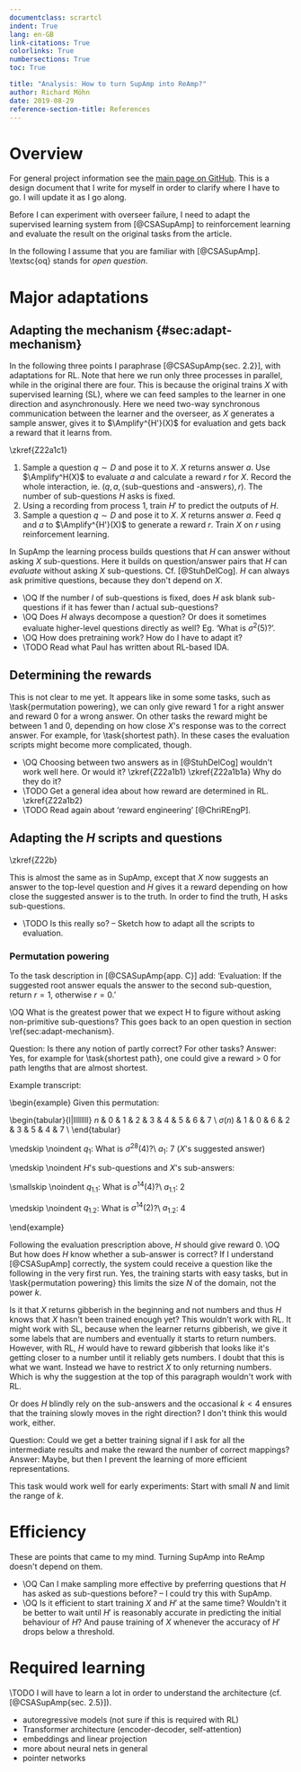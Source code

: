 ```yaml
---
documentclass: scrartcl
indent: True
lang: en-GB
link-citations: True
colorlinks: True
numbersections: True
toc: True

title: "Analysis: How to turn SupAmp into ReAmp?"
author: Richard Möhn
date: 2019-08-29
reference-section-title: References
---
```


# Overview

For general project information see the [main page on
GitHub](https://github.com/rmoehn/farlamp/). This is a design document that I
write for myself in order to clarify where I have to go. I will update it as I
go along.

Before I can experiment with overseer failure, I need to adapt the supervised
learning system from [@CSASupAmp] to reinforcement learning and evaluate the
result on the original tasks from the article.

In the following I assume that you are familiar with [@CSASupAmp]. \textsc{oq}
stands for *open question*.


# Major adaptations

## Adapting the mechanism {#sec:adapt-mechanism}

In the following three points I paraphrase [@CSASupAmp{sec. 2.2}], with
adaptations for RL. Note that here we run only three processes in parallel,
while in the original there are four. This is because the original trains $X$
    with supervised learning (SL), where we can feed samples to the learner in
    one direction and asynchronously. Here we need two-way synchronous
    communication between the learner and the overseer, as $X$ generates a
    sample answer, gives it to $\Amplify^{H'}(X)$ for evaluation and gets back a
    reward that it learns from.

\zkref{Z22a1c1}

1. Sample a question $q \sim D$ and pose it to $X$. $X$ returns answer $a$. Use
   $\Amplify^H(X)$ to evaluate $a$ and calculate a reward $r$ for $X$. Record
   the whole interaction, ie. $(q, a, \left<\text{sub-questions and
   -answers}\right>, r)$. The number of sub-questions $H$ asks is fixed.
2. Using a recording from process 1, train $H'$ to predict the outputs of $H$.
3. Sample a question $q \sim D$ and pose it to $X$. $X$ returns answer $a$.
   Feed $q$ and $a$ to $\Amplify^{H'}(X)$ to generate a reward $r$. Train $X$ on
   $r$ using reinforcement learning.

In SupAmp the learning process builds questions that $H$ can answer without
asking $X$ sub-questions. Here it builds on question/answer pairs that $H$ can
*evaluate* without asking $X$ sub-questions. Cf. [@StuhDelCog]. $H$ can always
ask primitive questions, because they don't depend on $X$.

- \OQ If the number $l$ of sub-questions is fixed, does $H$ ask blank
  sub-questions if it has fewer than $l$ actual sub-questions?
- \OQ Does $H$ always decompose a question? Or does it sometimes evaluate
  higher-level questions directly as well? Eg. ‘What is $\sigma^2(5)$?’.
- \OQ How does pretraining work? How do I have to adapt it?
- \TODO Read what Paul has written about RL-based IDA.


## Determining the rewards

This is not clear to me yet. It appears like in some some tasks, such as
\task{permutation powering}, we can only give reward 1 for a right answer and
reward 0 for a wrong answer. On other tasks the reward might be between 1 and 0,
depending on how close $X$'s response was to the correct answer. For example,
for \task{shortest path}. In these cases the evaluation scripts might become
    more complicated, though.

- \OQ Choosing between two answers as in [@StuhDelCog] wouldn't work well here. Or
  would it? \zkref{Z22a1b1} \zkref{Z22a1b1a} Why do they do it?
- \TODO Get a general idea about how reward are determined in RL.
  \zkref{Z22a1b2}
- \TODO Read again about ‘reward engineering’ [@ChriREngP].


## Adapting the $H$ scripts and questions

\zkref{Z22b}

This is almost the same as in SupAmp, except that $X$ now suggests an answer to
the top-level question and $H$ gives it a reward depending on how close the
suggested answer is to the truth. In order to find the truth, H asks
sub-questions.

- \TODO Is this really so? – Sketch how to adapt all the scripts to evaluation.


### Permutation powering

To the task description in [@CSASupAmp{app. C}] add: ‘Evaluation: If the
suggested root answer equals the answer to the second sub-question, return $r =
1$, otherwise $r = 0$.’

\OQ What is the greatest power that we expect H to figure without asking
non-primitive sub-questions? This goes back to an open question in section
\ref{sec:adapt-mechanism}.

Question: Is there any notion of partly correct? For other tasks? Answer: Yes,
for example for \task{shortest path}, one could give a reward > 0 for path
    lengths that are almost shortest.

Example transcript:

\begin{example}
Given this permutation:

\begin{tabular}{l|llllllll}
$n$ & 0 & 1 & 2 & 3 & 4 & 5 & 6 & 7 \\
$\sigma(n)$ & 1 & 0 & 6 & 2 & 3 & 5 & 4 & 7 \\
\end{tabular}

\medskip
\noindent $q_1$: What is $\sigma^{28}(4)$?\\
$a_1$: 7 ($X$'s suggested answer)

\medskip
\noindent $H$'s sub-questions and $X$'s sub-answers:

\smallskip
\noindent $q_{1.1}$: What is $\sigma^{14}(4)$?\\
$a_{1.1}$: 2

\medskip
\noindent $q_{1.2}$: What is $\sigma^{14}(2)$?\\
$a_{1.2}$: 4

\end{example}

<!-- This is where the whole Markdown thing breaks down. Even more when I want
to use Pandoc-style citations inside LaTeX environments. At some point I'll have
to convert the whole thing to LaTeX. -->

Following the evaluation prescription above, $H$ should give reward 0.
\OQ But how does $H$ know whether a sub-answer is correct? If I understand
[@CSASupAmp] correctly, the system could receive a question like the following
in the very first run. Yes, the training starts with easy tasks, but in
\task{permutation powering} this limits the size $N$ of the domain, not the
power $k$.

Is it that $X$ returns gibberish in the beginning and not numbers and thus $H$
knows that $X$ hasn't been trained enough yet? This wouldn't work with RL. It
might work with SL, because when the learner returns gibberish, we give it some
labels that are numbers and eventually it starts to return numbers. However,
with RL, $H$ would have to reward gibberish that looks like it's getting closer
to a number until it reliably gets numbers. I doubt that this is what we want.
Instead we have to restrict $X$ to only returning numbers. Which is why the
suggestion at the top of this paragraph wouldn't work with RL.

Or does $H$ blindly rely on the sub-answers and the occasional $k < 4$ ensures
that the training slowly moves in the right direction? I don't think this would
work, either.

Question: Could we get a better training signal if I ask for all the
intermediate results and make the reward the number of correct mappings? Answer:
Maybe, but then I prevent the learning of more efficient representations.

This task would work well for early experiments: Start with small $N$ and limit
the range of $k$.


# Efficiency

These are points that came to my mind. Turning SupAmp into ReAmp doesn't depend
on them.

- \OQ Can I make sampling more effective by preferring questions that $H$ has
  asked as sub-questions before? – I could try this with SupAmp.
- \OQ Is it efficient to start training $X$ and $H'$ at the same time? Wouldn't
  it be better to wait until $H'$ is reasonably accurate in predicting the
  initial behaviour of $H$? And pause training of $X$ whenever the accuracy of
  $H'$ drops below a threshold.


# Required learning

\TODO I will have to learn a lot in order to understand the architecture (cf.
[@CSASupAmp{sec. 2.5}]).

- autoregressive models (not sure if this is required with RL)
- Transformer architecture (encoder-decoder, self-attention)
- embeddings and linear projection
- more about neural nets in general
- pointer networks
